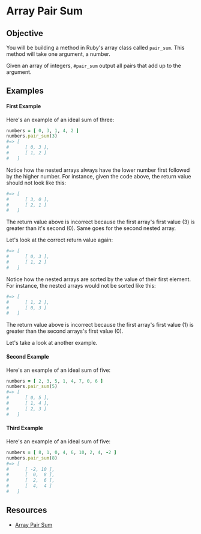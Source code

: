 

# Array Pair Sum

## Objective

You will be building a method in Ruby's array class called `pair_sum`. This method will take one argument, a number. 

Given an array of integers, `#pair_sum` output all pairs that add up to the argument.

## Examples

#### First Example

Here's an example of an ideal sum of three:

```ruby
numbers = [ 0, 3, 1, 4, 2 ]
numbers.pair_sum(3)
#=> [
#      [ 0, 3 ],
#      [ 1, 2 ]
#   ]
```

Notice how the nested arrays always have the lower number first followed by the higher number. For instance, given the code above, the return value should not look like this:

```ruby
#=> [
#      [ 3, 0 ],
#      [ 2, 1 ]
#   ]
```

The return value above is incorrect because the first array's first value (3) is greater than it's second (0). Same goes for the second nested array.

Let's look at the correct return value again:

```ruby
#=> [
#      [ 0, 3 ],
#      [ 1, 2 ]
#   ]
```

Notice how the nested arrays are sorted by the value of their first element. For instance, the nested arrays would not be sorted like this:

```ruby
#=> [
#      [ 1, 2 ],
#      [ 0, 3 ]
#   ]
```
The return value above is incorrect because the first array's first value (1) is greater than the second arrays's first value (0).

Let's take a look at another example.

#### Second Example

Here's an example of an ideal sum of five:

```ruby
numbers = [ 2, 3, 5, 1, 4, 7, 0, 6 ]
numbers.pair_sum(5)
#=> [
#      [ 0, 5 ],
#      [ 1, 4 ],
#      [ 2, 3 ]
#   ]
```

#### Third Example

Here's an example of an ideal sum of five:

```ruby
numbers = [ 8, 1, 0, 4, 6, 10, 2, 4, -2 ]
numbers.pair_sum(8)
#=> [
#      [ -2, 10 ],
#      [  0,  8 ],
#      [  2,  6 ],
#      [  4,  4 ]
#   ]
```

## Resources

* [Array Pair Sum](http://www.ardendertat.com/2011/09/17/programming-interview-questions-1-array-pair-sum/)
